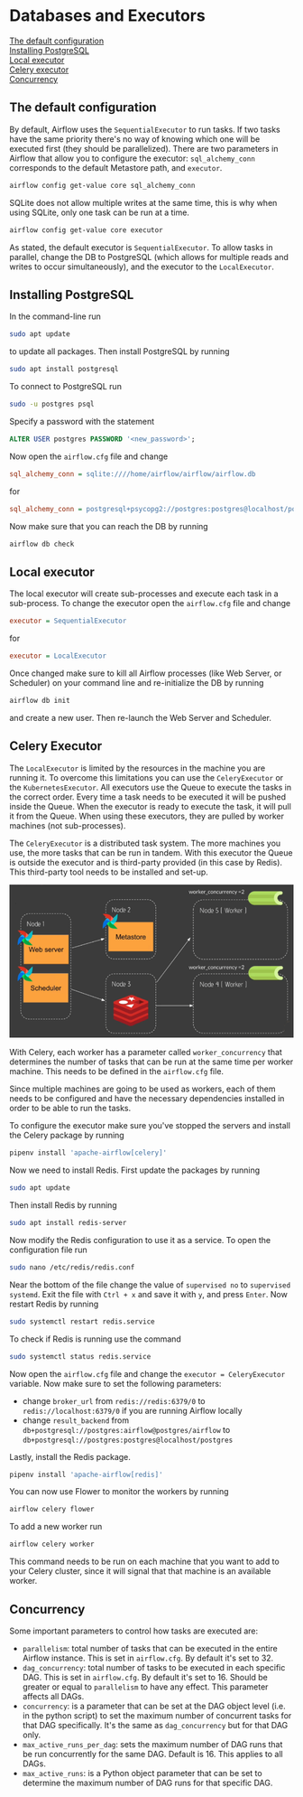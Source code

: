 # Databases and Executors

[The default configuration](#the-default-configuration)  
[Installing PostgreSQL](#installing-postgresql)  
[Local executor](#local-executor)  
[Celery executor](#celery-executor)  
[Concurrency](#concurrency)  

## The default configuration

By default, Airflow uses the `SequentialExecutor` to run tasks. If two tasks have the same priority there's no way of knowing which one will be executed first (they should be parallelized). There are two parameters in Airflow that allow you to configure the executor: `sql_alchemy_conn` corresponds to the default Metastore path, and `executor`.

``` zsh
airflow config get-value core sql_alchemy_conn
```

SQLite does not allow multiple writes at the same time, this is why when using SQLite, only one task can be run at a time.

``` zsh
airflow config get-value core executor
```

As stated, the default executor is `SequentialExecutor`. To allow tasks in parallel, change the DB to PostgreSQL (which allows for multiple reads and writes to occur simultaneously), and the executor to the `LocalExecutor`.

## Installing PostgreSQL

In the command-line run

``` zsh
sudo apt update
```

to update all packages. Then install PostgreSQL by running

``` zsh
sudo apt install postgresql
```

To connect to PostgreSQL run

``` zsh
sudo -u postgres psql
```

Specify a password with the statement

``` sql
ALTER USER postgres PASSWORD '<new_password>';
```

Now open the `airflow.cfg` file and change

``` cfg
sql_alchemy_conn = sqlite:////home/airflow/airflow/airflow.db
```

for

``` cfg
sql_alchemy_conn = postgresql+psycopg2://postgres:postgres@localhost/postgres
```

Now make sure that you can reach the DB by running

``` zsh
airflow db check
```

## Local executor

The local executor will create sub-processes and execute each task in a sub-process. To change the executor open the `airflow.cfg` file and change

``` cfg
executor = SequentialExecutor
```

for

``` cfg
executor = LocalExecutor
```

Once changed make sure to kill all Airflow processes (like Web Server, or Scheduler) on your command line and re-initialize the DB by running

``` zsh
airflow db init
```

and create a new user. Then re-launch the Web Server and Scheduler.

## Celery Executor

The `LocalExecutor` is limited by the resources in the machine you are running it. To overcome this limitations you can use the `CeleryExecutor` or the `KubernetesExecutor`. All executors use the Queue to execute the tasks in the correct order. Every time a task needs to be executed it will be pushed inside the Queue. When the executor is ready to execute the task, it will pull it from the Queue. When using these executors, they are pulled by worker machines (not sub-processes).

The `CeleryExecutor` is a distributed task system. The more machines you use, the more tasks that can be run in tandem. With this executor the Queue is outside the executor and is third-party provided (in this case by Redis). This third-party tool needs to be installed and set-up.

![](airflow/img/celery_executor.png)

With Celery, each worker has a parameter called `worker_concurrency` that determines the number of tasks that can be run at the same time per worker machine. This needs to be defined in the `airflow.cfg` file.

Since multiple machines are going to be used as workers, each of them needs to be configured and have the necessary dependencies installed in order to be able to run the tasks.

To configure the executor make sure you've stopped the servers and install the Celery package by running

``` zsh
pipenv install 'apache-airflow[celery]'
```

Now we need to install Redis. First update the packages by running

``` zsh
sudo apt update
```

Then install Redis by running

``` zsh
sudo apt install redis-server
```

Now modify the Redis configuration to use it as a service. To open the configuration file run

``` zsh
sudo nano /etc/redis/redis.conf
```

Near the bottom of the file change the value of `supervised no` to `supervised systemd`. Exit the file with `Ctrl + x` and save it with `y`, and press `Enter`. Now restart Redis by running

``` zsh
sudo systemctl restart redis.service
```

To check if Redis is running use the command

``` zsh
sudo systemctl status redis.service
```

Now open the `airflow.cfg` file and change the `executor = CeleryExecutor` variable. Now make sure to set the following parameters:

- change `broker_url` from `redis://redis:6379/0` to `redis://localhost:6379/0` if you are running Airflow locally
- change `result_backend` from `db+postgresql://postgres:airflow@postgres/airflow` to `db+postgresql://postgres:postgres@localhost/postgres`

Lastly, install the Redis package.

``` zsh
pipenv install 'apache-airflow[redis]'
```

You can now use Flower to monitor the workers by running 

``` zsh
airflow celery flower
```

To add a new worker run

``` zsh
airflow celery worker
```

This command needs to be run on each machine that you want to add to your Celery cluster, since it will signal that that machine is an available worker.

## Concurrency

Some important parameters to control how tasks are executed are:

- `parallelism`: total number of tasks that can be executed in the entire Airflow instance. This is set in `airflow.cfg`. By default it's set to 32.
- `dag_concurrency`: total number of tasks to be executed in each specific DAG. This is set in `airflow.cfg`. By default it's set to 16. Should be greater or equal to `parallelism` to have any effect. This parameter affects all DAGs.
- `concurrency`: is a parameter that can be set at the DAG object level (i.e. in the python script) to set the maximum number of concurrent tasks for that DAG specifically. It's the same as `dag_concurrency` but for that DAG only.
- `max_active_runs_per_dag`: sets the maximum number of DAG runs that be run concurrently for the same DAG. Default is 16. This applies to all DAGs.
- `max_active_runs`: is a Python object parameter that can be set to determine the maximum number of DAG runs for that specific DAG.
